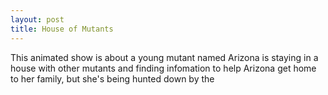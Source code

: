 ```yaml
---
layout: post
title: House of Mutants
---
```

This animated show is about a young mutant named Arizona is staying in a house with other mutants and finding infomation to help Arizona get home to her family, but she's being hunted down by the 
